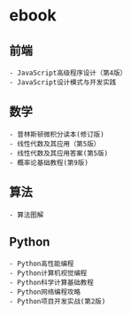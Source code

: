 # ebook

## 前端
    - JavaScript高级程序设计（第4版）
    - JavaScript设计模式与开发实践
## 数学
    - 普林斯顿微积分读本(修订版)
    - 线性代数及其应用（第5版）
    - 线性代数及其应用答案(第5版)
    - 概率论基础教程(第9版)
## 算法
    - 算法图解
## Python
    - Python高性能编程
    - Python计算机视觉编程
    - Python科学计算基础教程
    - Python网络编程攻略
    - Python项目开发实战(第2版)